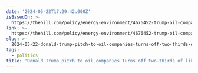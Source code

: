 ```yaml
---
date: '2024-05-22T17:29:42.000Z'
isBasedOn: >-
  https://thehill.com/policy/energy-environment/4676452-trump-oil-companies-poll/
link: >-
  https://thehill.com/policy/energy-environment/4676452-trump-oil-companies-poll/
slug: >-
  2024-05-22-donald-trump-pitch-to-oil-companies-turns-off-two-thirds-of-likely-voters
tags:
  - politics
title: 'Donald Trump pitch to oil companies turns off two-thirds of likely voters, '
---
```

 
